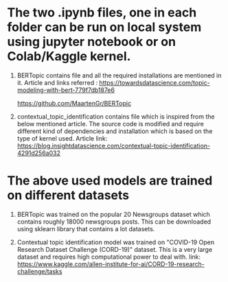 # The two .ipynb files, one in each folder can be run on local system using jupyter notebook or on Colab/Kaggle kernel.

1. BERTopic contains file and all the required installations are mentioned in it.
   Article and links referred : https://towardsdatascience.com/topic-modeling-with-bert-779f7db187e6

   https://github.com/MaartenGr/BERTopic
2. contextual_topic_identification contains file which is inspired from the below mentioned article. 
   The source code is modified and require different kind of dependencies and installation which is based on the type of kernel used.
   Article link: https://blog.insightdatascience.com/contextual-topic-identification-4291d256a032

# The above used models are trained on different datasets

1. BERTopic was trained on the popular 20 Newsgroups dataset which contains roughly 18000 newsgroups posts.
   This can be downloaded using sklearn library that contains a lot datasets.

2. Contextual topic identification model was trained on "COVID-19 Open Research Dataset Challenge (CORD-19)" dataset.
   This is a very large dataset and requires high computational power to deal with.
   link: https://www.kaggle.com/allen-institute-for-ai/CORD-19-research-challenge/tasks
